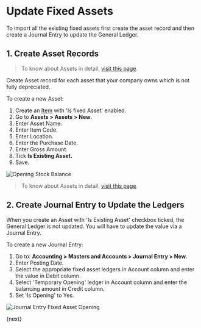 <!-- add-breadcrumbs -->
# Update Fixed Assets

To import all the existing fixed assets first create the asset record and then create a Journal Entry to update the General Ledger.

## 1. Create Asset Records

> To know about Assets in detail, [visit this page](/docs/v13/user/manual/en/asset/asset).


Create Asset record for each asset that your company owns which is not fully depreciated.

To create a new Asset:

1. Create an [Item](/docs/v13/user/manual/en/stock/item) with 'Is fixed Asset' enabled.
1. Go to **Assets > Assets > New**.
1. Enter Asset Name.
1. Enter Item Code.
1. Enter Location.
1. Enter the Purchase Date.
1. Enter Gross Amount.
1. Tick **Is Existing Asset.**
1. Save.

 ![Opening Stock Balance](/docs/v13/assets/img/accounts/asset-opening-balance.png)

> To know about Assets in detail, [visit this page](/docs/v13/user/manual/en/asset/asset).

## 2. Create Journal Entry to Update the Ledgers

When you create an Asset with 'Is Existing Asset' checkbox ticked, the General Ledger is not updated. You will have to update the value via a Journal Entry.

To create a new Journal Entry:

1. Go to: **Accounting > Masters and Accounts > Journal Entry > New.**
1. Enter Posting Date.
1. Select the appropriate fixed asset ledgers in Account column and enter the value in Debit column.
1. Select 'Temporary Opening' ledger in Account column and enter the balancing amount in Credit column.
1. Set 'Is Opening' to Yes.

![Journal Entry Fixed Asset Opening](/docs/v13/assets/img/accounts/journal-entry-fixed-asset.png)

{next}
